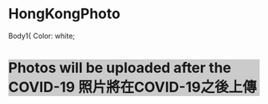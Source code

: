 # HongKongPhoto
<style> body { background-image: url('C2F5668B-17A8-48AA-8D3F-40BFD92F5B9F.jpeg'); 
background-repeat: no-repeat; 
background-attachment: fixed; 
background-size: 100% 100%; } </style> 

<style1>
Body1{
Color: white;
</style1>
<body1>
<h1 style="background-color:rgba(0, 0, 0, 0.2);">
Photos will be uploaded after the COVID-19 
照片將在COVID-19之後上傳
</h1>
</body1>
